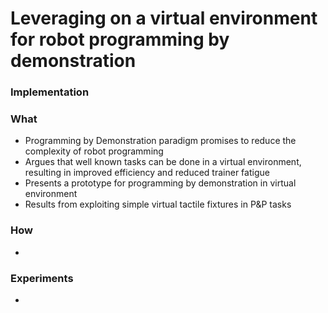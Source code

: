 # Leveraging on a virtual environment for robot programming by demonstration

### Implementation

### What

- Programming by Demonstration paradigm promises to reduce the complexity of robot programming
- Argues that well known tasks can be done in a virtual environment, resulting in improved efficiency and reduced trainer fatigue
- Presents a prototype for programming by demonstration in virtual environment
- Results from exploiting simple virtual tactile fixtures in P&P tasks

### How

-

### Experiments

-
